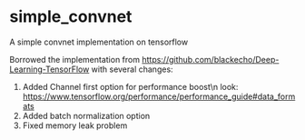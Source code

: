 # simple_convnet
A simple convnet implementation on tensorflow

Borrowed the implementation from https://github.com/blackecho/Deep-Learning-TensorFlow with several changes:
  1. Added Channel first option for performance boost\n
     look: https://www.tensorflow.org/performance/performance_guide#data_formats
  2. Added batch normalization option
  3. Fixed memory leak problem
